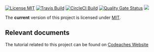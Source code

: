 [![License MIT][MIT badge]][MIT]
[![Travis Build][Travis badge]][Travis]
[![CircleCI Build][CircleCI badge]][CircleCI]
[![Quality Gate Status][Quality Gate Status badge]][Quality Gate]
[![][Paypal Donate Img]][Paypal Donate Link]

The **current** version of this project is licensed under [MIT].

## Relevant documents

The tutorial related to this project can be found on [Codeaches Website]

[MIT badge]: https://img.shields.io/:license-MIT%202.0-blue.svg
[MIT]: https://opensource.org/licenses/mit-license.php

[Paypal Donate Img]: https://www.paypalobjects.com/en_US/i/btn/btn_donate_SM.gif
[Paypal Donate Link]: https://www.paypal.com/cgi-bin/webscr?cmd=_donations&business=FLER29DWAYJ58&currency_code=USD&source=url

[Codeaches Website]: https://codeaches.com

[Travis badge]: https://img.shields.io/travis/codeaches/java-8-examples/master.svg?label=Travis%20Code%20Build&style=flat
[Travis]: https://travis-ci.org/codeaches/java-8-examples/builds

[CircleCI badge]: https://circleci.com/gh/codeaches/java-8-examples.svg?style=svg
[CircleCI]: https://circleci.com/gh/codeaches/java-8-examples

[Quality Gate Status badge]: https://sonarcloud.io/api/project_badges/measure?project=com.codeaches%3Ajava-8-examples&metric=alert_status
[Quality Gate]: https://sonarcloud.io/dashboard?id=com.codeaches%3Ajava-8-examples
